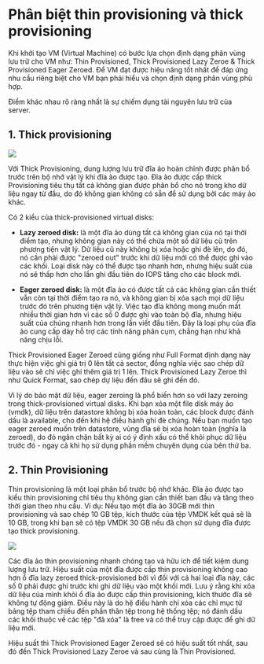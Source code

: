 # Phân biệt thin provisioning và thick provisioning

Khi khởi tạo VM (Virtual Machine) có bước lựa chọn định dạng phân vùng lưu trữ cho VM như: Thin Provisioned, Thick Provisioned Lazy Zeroe & Thick Provisioned Eager Zeroed. Để VM đạt được hiệu năng tốt nhất để đáp ứng nhu cầu riêng biệt cho VM bạn phải hiểu và chọn định dạng phân vùng phù hợp.

Điểm khác nhau rõ ràng nhất là sự chiếm dụng tài nguyên lưu trữ của server.

## 1. Thick provisioning

<img src="https://imgur.com/aZBHU3Z.png">

Với Thick Provisioning, dung lượng lưu trữ đĩa ảo hoàn chỉnh được phân bổ trước trên bộ nhớ vật lý khi đĩa ảo được tạo. Đĩa ảo được cấp thick Provisioning tiêu thụ tất cả không gian được phân bổ cho nó trong kho dữ liệu ngay từ đầu, do đó không gian không có sẵn để sử dụng bởi các máy ảo khác.

Có 2 kiểu của thick-provisioned virtual disks:

- **Lazy zeroed disk:** là một đĩa ảo dùng tất cả không gian của nó tại thời điểm tạo, nhưng không gian này có thể chứa một số dữ liệu cũ trên phương tiện vật lý. Dữ liệu cũ này không bị xóa hoặc ghi đè lên, do đó, nó cần phải được "zeroed out" trước khi dữ liệu mới có thể được ghi vào các khối. Loại disk này có thể được tạo nhanh hơn, nhưng hiệu suất của nó sẽ thấp hơn cho lần ghi đầu tiên do IOPS tăng cho các block mới.

- **Eager zeroed disk:** là một đĩa ảo có được tất cả các không gian cần thiết vẫn còn tại thời điểm tạo ra nó, và không gian bị xóa sạch mọi dữ liệu trước đó trên phương tiện vật lý. Việc tạo đĩa không mong muốn mất nhiều thời gian hơn vì các số 0 được ghi vào toàn bộ đĩa, nhưng hiệu suất của chúng nhanh hơn trong lần viết đầu tiên. Đây là loại phụ của đĩa ảo cung cấp dày hỗ trợ các tính năng phân cụm, chẳng hạn như khả năng chịu lỗi.

Thick Provisioned Eager Zeroed cũng giống như Full Format định dạng này thực hiện việc ghi giá trị 0 lên tất cả sector, đồng nghĩa việc sao chép dữ liệu vào sẽ chỉ việc ghi thêm giá trị 1 lên. Thick Provisioned Lazy Zeroe thì như Quick Format, sao chép dự liệu đến đâu sẽ ghi đến đó.

Vì lý do bảo mật dữ liệu, eager zeroing là phổ biến hơn so với lazy zeroing trong thick-provisioned virtual disks. Khi bạn xóa một file disk máy ảo (vmdk), dữ liệu trên datastore không bị xóa hoàn toàn, các block được đánh dấu là available, cho đến khi hệ điều hành ghi đè chúng. Nếu bạn muốn tạo eager zeroed muốn trên datastore, vùng đĩa sẽ bị xóa hoàn toàn (nghĩa là zeroed), do đó ngăn chặn bất kỳ ai có ý định xấu có thể khôi phục dữ liệu trước đó - ngay cả khi họ sử dụng phần mềm chuyên dụng của bên thứ ba.

## 2. Thin Provisioning

Thin provisioning là một loại phân bổ trước bộ nhớ khác. Đĩa ảo được tạo kiểu thin provisioning chỉ tiêu thụ không gian cần thiết ban đầu và tăng theo thời gian theo nhu cầu. Ví dụ: Nếu tạo một đĩa ảo 30GB mới thin provisioning và sao chép 10 GB tệp, kích thước của tệp VMDK kết quả sẽ là 10 GB, trong khi bạn sẽ có tệp VMDK 30 GB nếu đã chọn sử dụng đĩa được tạo thick provisioning.

<img src="https://imgur.com/SxGVp7K.png">

Các đĩa ảo thin provisioning nhanh chóng tạo và hữu ích để tiết kiệm dung lượng lưu trữ. Hiệu suất của một đĩa được cấp thin provisioning không cao hơn ổ đĩa lazy zeroed thick-provisioned bởi vì đối với cả hai loại đĩa này, các số 0 phải được ghi trước khi ghi dữ liệu vào một khối mới. Lưu ý rằng khi xóa dữ liệu của mình khỏi ổ đĩa ảo được cấp thin provisioning, kích thước đĩa sẽ không tự động giảm. Điều này là do hệ điều hành chỉ xóa các chỉ mục từ bảng tệp tham chiếu đến phần thân tệp trong hệ thống tệp; nó đánh dấu các khối thuộc về các tệp "đã xóa" là free và có thể truy cập được để ghi dữ liệu mới.

Hiệu suất thì Thick Provisioned Eager Zeroed sẽ có hiệu suất tốt nhất, sau đó đến Thick Provisioned Lazy Zeroe và sau cùng là Thin Provisioned.